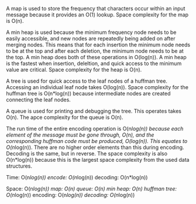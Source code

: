 A map is used to store the frequency that characters occur within an input message
because it provides an O(1) lookup. Space complexity for the map is O(n).

A min heap is used because the minimum frequency node needs to be easily accessible,
and new nodes are repeatedly being added on after merging nodes. This means that for 
each insertion the minimum node needs to be at the top and after each deletion, the
minimum node needs to be at the top. A min heap does both of these operations in 
O(log(n)). A min heap is the fastest when insertion, deleltion, and quick access to 
the minimum value are critical. Space complexity for the heap is O(n).


A tree is used for quick access to the leaf nodes of a huffman tree. Accessing an 
individual leaf node takes O(log(n)). Space complexity for the huffman tree is 
O(n*log(n)) because intermediate nodes are created connecting the leaf nodes.

A queue is used for printing and debugging the tree. This operates takes O(n). The 
apce complexity for the queue is O(n).

The run time of the entire encoding operation is O(n*log(n)) because each element
of the message must be gone through, O(n), and the corresponding huffman code must
be produced, O(log(n)). This equates to O(n*log(n)). There are no higher order 
elements than this during encoding. Decoding is the same, but in reverse. The space 
complexity is also O(n*log(n)) because this is the largest space complexity from 
the used data structures.

Time: O(n*log(n))
    encode: O(n*log(n))
    decoding: O(n*log(n))

Space: O(n*log(n))
    map: O(n)
    queue: O(n)
    min heap: O(n)
    huffman tree: O(n*log(n))
    encoding: O(n*log(n))
    decoding: O(n*log(n))